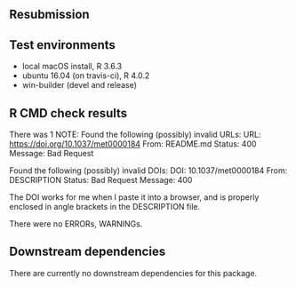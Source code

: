 ## Resubmission

## Test environments
* local macOS install, R 3.6.3
* ubuntu 16.04 (on travis-ci), R 4.0.2
* win-builder (devel and release)

## R CMD check results

There was 1 NOTE:
Found the following (possibly) invalid URLs:
  URL: https://doi.org/10.1037/met0000184
    From: README.md
    Status: 400
    Message: Bad Request

Found the following (possibly) invalid DOIs:
  DOI: 10.1037/met0000184
    From: DESCRIPTION
    Status: Bad Request
    Message: 400

The DOI works for me when I paste it into a browser, and is properly enclosed in angle brackets in the DESCRIPTION file.

There were no ERRORs, WARNINGs.

## Downstream dependencies
There are currently no downstream dependencies for this package.
